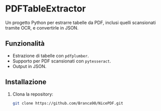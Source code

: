 # PDFTableExtractor

Un progetto Python per estrarre tabelle da PDF, inclusi quelli scansionati tramite OCR, e convertirle in JSON.

## Funzionalità
- Estrazione di tabelle con `pdfplumber`.
- Supporto per PDF scansionati con `pytesseract`.
- Output in JSON.

## Installazione
1. Clona la repository:
   ```bash
   git clone https://github.com/Branca90/NicePDF.git
